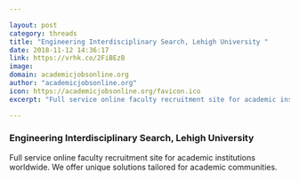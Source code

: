 ```yaml
---

layout: post
category: threads
title: "Engineering Interdisciplinary Search, Lehigh University "
date: 2018-11-12 14:36:17
link: https://vrhk.co/2FiBEzB
image: 
domain: academicjobsonline.org
author: "academicjobsonline.org"
icon: https://academicjobsonline.org/favicon.ico
excerpt: "Full service online faculty recruitment site for academic institutions worldwide. We offer unique solutions tailored for academic communities."

---
```


### Engineering Interdisciplinary Search, Lehigh University 

Full service online faculty recruitment site for academic institutions worldwide. We offer unique solutions tailored for academic communities.